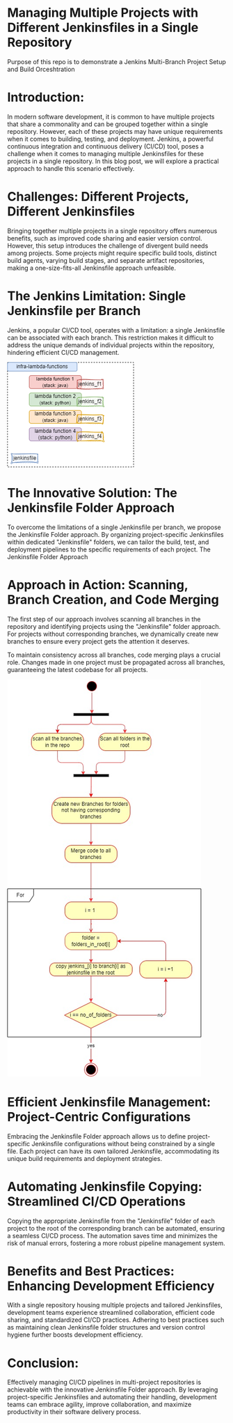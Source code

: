 # Managing Multiple Projects with Different Jenkinsfiles in a Single Repository

Purpose of this repo is to demonstrate a Jenkins Multi-Branch Project Setup and Build Orceshtration

# Introduction:

In modern software development, it is common to have multiple projects that share a commonality and can be grouped together within a single repository. However, each of these projects may have unique requirements when it comes to building, testing, and deployment. Jenkins, a powerful continuous integration and continuous delivery (CI/CD) tool, poses a challenge when it comes to managing multiple Jenkinsfiles for these projects in a single repository. In this blog post, we will explore a practical approach to handle this scenario effectively.

# Challenges: Different Projects, Different Jenkinsfiles

Bringing together multiple projects in a single repository offers numerous benefits, such as improved code sharing and easier version control. However, this setup introduces the challenge of divergent build needs among projects. Some projects might require specific build tools, distinct build agents, varying build stages, and separate artifact repositories, making a one-size-fits-all Jenkinsfile approach unfeasible.

# The Jenkins Limitation: Single Jenkinsfile per Branch
Jenkins, a popular CI/CD tool, operates with a limitation: a single Jenkinsfile can be associated with each branch. This restriction makes it difficult to address the unique demands of individual projects within the repository, hindering efficient CI/CD management.

![alt text](https://github.com/msaboor/multi-branch-orchestration/blob/main/mult-branch-build.drawio.png)

# The Innovative Solution: The Jenkinsfile Folder Approach
To overcome the limitations of a single Jenkinsfile per branch, we propose the Jenkinsfile Folder approach. By organizing project-specific Jenkinsfiles within dedicated "Jenkinsfile" folders, we can tailor the build, test, and deployment pipelines to the specific requirements of each project.
The Jenkinsfile Folder Approach

# Approach in Action: Scanning, Branch Creation, and Code Merging

The first step of our approach involves scanning all branches in the repository and identifying projects using the "Jenkinsfile" folder approach. For projects without corresponding branches, we dynamically create new branches to ensure every project gets the attention it deserves.

To maintain consistency across all branches, code merging plays a crucial role. Changes made in one project must be propagated across all branches, guaranteeing the latest codebase for all projects.


![alt text](https://github.com/msaboor/multi-branch-orchestration/blob/main/workflow_for_multbranch_orchestration.jpg)

# Efficient Jenkinsfile Management: Project-Centric Configurations
Embracing the Jenkinsfile Folder approach allows us to define project-specific Jenkinsfile configurations without being constrained by a single file. Each project can have its own tailored Jenkinsfile, accommodating its unique build requirements and deployment strategies.

# Automating Jenkinsfile Copying: Streamlined CI/CD Operations
Copying the appropriate Jenkinsfile from the "Jenkinsfile" folder of each project to the root of the corresponding branch can be automated, ensuring a seamless CI/CD process. The automation saves time and minimizes the risk of manual errors, fostering a more robust pipeline management system.

# Benefits and Best Practices: Enhancing Development Efficiency
With a single repository housing multiple projects and tailored Jenkinsfiles, development teams experience streamlined collaboration, efficient code sharing, and standardized CI/CD practices. Adhering to best practices such as maintaining clean Jenkinsfile folder structures and version control hygiene further boosts development efficiency.

# Conclusion:
Effectively managing CI/CD pipelines in multi-project repositories is achievable with the innovative Jenkinsfile Folder approach. By leveraging project-specific Jenkinsfiles and automating their handling, development teams can embrace agility, improve collaboration, and maximize productivity in their software delivery process.







